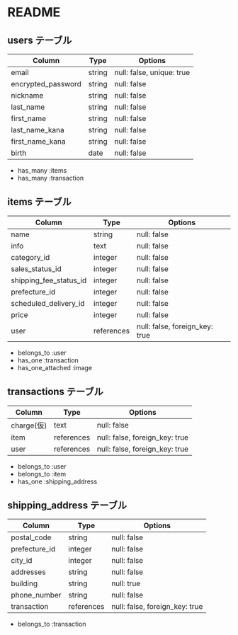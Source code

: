 # README

## users テーブル
| Column             | Type   | Options     |
| ------------------ | ------ | ----------- |
| email              | string | null: false, unique: true |
| encrypted_password | string | null: false |
| nickname           | string | null: false |
| last_name          | string | null: false |
| first_name         | string | null: false |
| last_name_kana     | string | null: false |
| first_name_kana    | string | null: false |
| birth              | date   | null: false |
<!-- Association 関係性 -->
- has_many :items
- has_many :transaction

## items テーブル
| Column                | Type       | Options                       |
| --------------------- | ---------- | ----------------------------- |
| name                  | string     | null: false                   |
| info                  | text       | null: false                   |
| category_id           | integer    | null: false                   |→アクティブハッシュを使う。作った際にアソシエーションに追加
| sales_status_id       | integer    | null: false                   |→アクティブハッシュを使う
| shipping_fee_status_id| integer    | null: false                   |→アクティブハッシュを使う
| prefecture_id         | integer    | null: false                   |→アクティブハッシュを使う
| scheduled_delivery_id | integer    | null: false                   |→アクティブハッシュを使う
| price                 | integer    | null: false                   |
| user                  | references | null: false, foreign_key: true|
<!-- Association 関係性 -->
- belongs_to :user
- has_one :transaction
- has_one_attached :image


## transactions テーブル
| Column             | Type       | Options                       |
| ------------------ | ---------- | ----------------------------- |
| charge(仮)         | text       | null: false                   |←クレカは別サービスを利用
| item               | references | null: false, foreign_key: true|
| user               | references | null: false, foreign_key: true|
<!-- Association 関係性 -->
- belongs_to :user
- belongs_to :item
- has_one :shipping_address


## shipping_address テーブル
| Column             | Type       | Options                       |
| ------------------ | ---------- | ----------------------------- |
| postal_code        | string     | null: false                   |
| prefecture_id      | integer    | null: false                   |→アクティブハッシュを使う
| city_id            | integer    | null: false                   |→アクティブハッシュを使う
| addresses          | string     | null: false                   |
| building           | string     | null: true                    |
| phone_number       | string     | null: false                   |
| transaction        | references | null: false, foreign_key: true|
<!-- Association 関係性 -->
- belongs_to :transaction